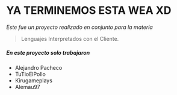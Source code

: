 # **YA TERMINEMOS ESTA WEA XD**
*Este fue un proyecto realizado en conjunto para la materia*
> Lenguajes Interpretados con el Cliente.
##### En este proyecto solo trabajaron
- Alejandro Pacheco
- TuTioElPollo
- Kirugameplays
- Alemau97